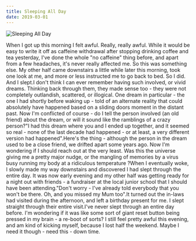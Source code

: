 ```yaml
---
title: Sleeping All Day
date: 2019-03-01
---
```


![Sleeping All Day](https://source.unsplash.com/vP3pnOoCiYE/1600x900)

When I got up this morning I felt awful. Really, really awful. While it would be easy to write it off as caffeine withdrawal after stopping drinking coffee and tea yesterday, I've done the whole "no caffeine" thing before, and apart from a few headaches, it's never really affected me. So this was something else. My other half came downstairs a little while later this morning, took one look at me, and more or less instructed me to go back to bed. So I did. And I slept.I don't think I can ever remember having such involved, or vivid dreams. Thinking back through them, they made sense too - they were not completely outlandish, scattered, or illogical. One dream in particular - the one I had shortly before waking up - told of an alternate reality that could absolutely have happened based on a sliding doors moment in the distant past. Now I'm conflicted of course - do I tell the person involved (an old friend) about the dream, or will it sound like the ramblings of a crazy person?"I had this dream where you and I ended up together, and it seemed so real - none of the last decade had happened - or at least, a very different version had happened".Here's the thing - although the person in the dream used to be a close friend, we drifted apart some years ago. Now I'm wondering if I should reach out at the very least. Was this the universe giving me a pretty major nudge, or the mangling of memories by a virus busy running my body at a ridiculous temperature ?When I eventually woke, I slowly made my way downstairs and discovered I had slept through the entire day. It was now early evening and my other half was getting ready for a night out with friends - a fundraiser at the local junior school that I should have been attending."Don't worry - I've already told everybody that you won't be there. Oh, and you missed my Mum too".It turned out the in-laws had visited during the afternoon, and left a birthday present for me. I slept straight through their entire visit.I've never slept through an entire day before. I'm wondering if it was like some sort of giant reset button being pressed in my brain - a re-boot of sorts? I still feel pretty awful this evening, and am kind of kicking myself, because I lost half the weekend. Maybe I need it though - need this - down time.